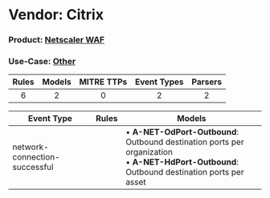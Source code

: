 Vendor: Citrix
==============
### Product: [Netscaler WAF](../ds_citrix_netscaler_waf.md)
### Use-Case: [Other](../../../../UseCases/uc_other.md)

| Rules | Models | MITRE TTPs | Event Types | Parsers |
|:-----:|:------:|:----------:|:-----------:|:-------:|
|   6   |   2    |     0      |      2      |    2    |

| Event Type                    | Rules | Models                                                                                                                                                |
| ----------------------------- | ----- | ----------------------------------------------------------------------------------------------------------------------------------------------------- |
| network-connection-successful |       |  • <b>A-NET-OdPort-Outbound</b>: Outbound destination ports per organization<br> • <b>A-NET-HdPort-Outbound</b>: Outbound destination ports per asset |